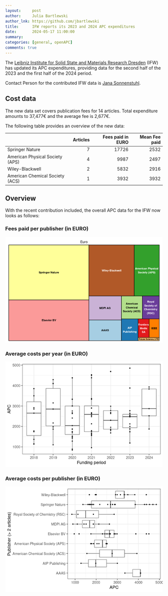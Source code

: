 ```yaml
---
layout:     post
author:     Julia Bartlewski
author_lnk: https://github.com/jbartlewski
title:      IFW reports its 2023 and 2024 APC expenditures
date:       2024-05-17 11:00:00
summary:    
categories: [general, openAPC]
comments: true
---
```





The [Leibniz Institute for Solid State and Materials Research Dresden](https://www.ifw-dresden.de/) (IFW) has updated its APC expenditures, providing data for the second half of the 2023 and the first half of the 2024 period.

Contact Person for the contributed IFW data is [Jana Sonnenstuhl](mailto:j.sonnenstuhl@ifw-dresden.de).

## Cost data




The new data set covers publication fees for 14 articles. Total expenditure amounts to 37,477€ and the average fee is 2,677€.


The following table provides an overview of the new data:



|                                | Articles| Fees paid in EURO| Mean Fee paid|
|:-------------------------------|--------:|-----------------:|-------------:|
|Springer Nature                 |        7|             17726|          2532|
|American Physical Society (APS) |        4|              9987|          2497|
|Wiley-Blackwell                 |        2|              5832|          2916|
|American Chemical Society (ACS) |        1|              3932|          3932|



## Overview

With the recent contribution included, the overall APC data for the IFW now looks as follows:

### Fees paid per publisher (in EURO)

![plot of chunk tree_ifw_2024_05_17_full](/figure/tree_ifw_2024_05_17_full-1.png)

###  Average costs per year (in EURO)

![plot of chunk box_ifw_2024_05_17_year_full](/figure/box_ifw_2024_05_17_year_full-1.png)

###  Average costs per publisher (in EURO)

![plot of chunk box_ifw_2024_05_17_publisher_full](/figure/box_ifw_2024_05_17_publisher_full-1.png)
